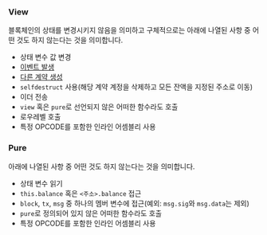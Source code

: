 ### View

블록체인의 상태를 변경시키지 않음을 의미하고 구체적으로는 아래에 나열된 사항 중 어떤 것도 하지 않는다는 것을 의미합니다.

- 상태 변수 값 변경
- [이벤트 발생](http://solidity.readthedocs.io/en/v0.4.21/contracts.html#events)
- [다른 계약 생성](http://solidity.readthedocs.io/en/v0.4.21/control-structures.html#creating-contracts)
- `selfdestruct` 사용(해당 계약 계정을 삭제하고 모든 잔액을 지정된 주소로 이동)
- 이더 전송
- `view` 혹은 `pure`로 선언되지 않은 어떠한 함수라도 호출
- 로우레벨 호출
- 특정 OPCODE를 포함한 인라인 어셈블리 사용



### Pure

아래에 나열된 사항 중 어떤 것도 하지 않는다는 것을 의미합니다.

- 상태 변수 읽기
- `this.balance` 혹은 `<주소>.balance` 접근
- `block`, `tx`, `msg` 중 하나의 멤버 변수에 접근(예외: `msg.sig`와 `msg.data`는 제외)
- `pure`로 정의되어 있지 않은 어떠한 함수라도 호출
- 특정 OPCODE를 포함한 인라인 어셈블리 사용